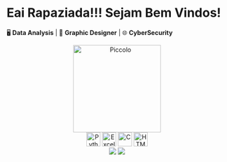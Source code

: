# Eai Rapaziada!!! Sejam Bem Vindos!

🖥️ **Data Analysis**  | 🎨 **Graphic Designer** | 🌐 **CyberSecurity**

<div align="center">
  <img src="https://i.redd.it/2uha1pm7gbt91.gif" alt="Piccolo" width="200" style="display:inline-block;"/>
</div>

<div align="center">
  <img src="https://img.icons8.com/color/32/000000/python--v1.png" alt="Python" width="32"/>
  <img src="https://img.icons8.com/color/32/000000/microsoft-excel-2019.png" alt="Excel" width="32"/>
  <img src="https://img.icons8.com/color/32/000000/c-programming.png" alt="C" width="32"/>
  <img src="https://img.icons8.com/color/32/000000/html-5.png" alt="HTML" width="32"/>
</div>

<div align="center">
  <a href="https://www.linkedin.com/in/matheus-rocha-894921266/" target="_blank"><img src="https://img.shields.io/badge/-LinkedIn-%230077B5?style=for-the-badge&logo=linkedin&logoColor=white" target="_blank"></a>
  <a href="https://www.instagram.com/m_roccha_?igsh=MTd0Z2dtcDQ4cXJlag==" target="_blank"><img src="https://img.shields.io/badge/-Instagram-%23E1306C?style=for-the-badge&logo=instagram&logoColor=white" target="_blank"></a>
</div>
